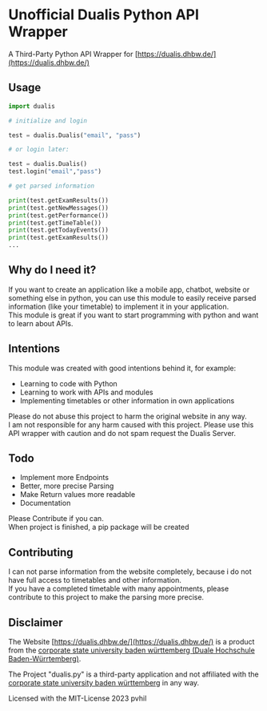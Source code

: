 # Unofficial Dualis Python API Wrapper

A Third-Party Python API Wrapper for [https://dualis.dhbw.de/](https://dualis.dhbw.de/)

## Usage

```python
import dualis

# initialize and login

test = dualis.Dualis("email", "pass")

# or login later:

test = dualis.Dualis()
test.login("email","pass")

# get parsed information

print(test.getExamResults())
print(test.getNewMessages())
print(test.getPerformance())
print(test.getTimeTable())
print(test.getTodayEvents())
print(test.getExamResults())
...
```

## Why do I need it?

If you want to create an application like a mobile app, chatbot, website or something else in python, you can use this module to easily receive parsed information (like your timetable) to implement it in your application.  
This module is great if you want to start programming with python and want to learn about APIs.

## Intentions

This module was created with good intentions behind it, for example:

- Learning to code with Python
- Learning to work with APIs and modules
- Implementing timetables or other information in own applications

Please do not abuse this project to harm the original website in any way.  
I am not responsible for any harm caused with this project. Please use this API wrapper with caution and do not spam request the Dualis Server.

## Todo

- Implement more Endpoints
- Better, more precise Parsing
- Make Return values more readable
- Documentation

Please Contribute if you can.  
When project is finished, a pip package will be created

## Contributing

I can not parse information from the website completely, because i do not have full access to timetables and other information.  
If you have a completed timetable with many appointments, please contribute to this project to make the parsing more precise.

## Disclaimer

The Website [https://dualis.dhbw.de/](https://dualis.dhbw.de/) is a product from the [corporate state university baden württemberg (Duale Hochschule Baden-Würrtemberg)](https://www.dhbw.de/english/home).

The Project "dualis.py" is a third-party application and not affiliated with the [corporate state university baden württemberg](https://www.dhbw.de/english/home) in any way.

Licensed with the MIT-License 2023 pvhil
